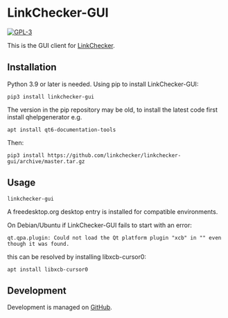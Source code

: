 # LinkChecker-GUI

[![GPL-3](https://img.shields.io/badge/license-GPL3-d49a6a.svg)](https://opensource.org/licenses/GPL-3.0)

This is the GUI client for [LinkChecker](https://linkchecker.github.io/linkchecker/).

## Installation

Python 3.9 or later is needed. Using pip to install LinkChecker-GUI:

`pip3 install linkchecker-gui`

The version in the pip repository may be old, to install the latest code first
install qhelpgenerator e.g.

`apt install qt6-documentation-tools`

Then:

`pip3 install https://github.com/linkchecker/linkchecker-gui/archive/master.tar.gz`

## Usage

`linkchecker-gui`

A freedesktop.org desktop entry is installed for compatible environments.

On Debian/Ubuntu if LinkChecker-GUI fails to start with an error:

    qt.qpa.plugin: Could not load the Qt platform plugin "xcb" in "" even though it was found.

this can be resolved by installing libxcb-cursor0:

`apt install libxcb-cursor0`

## Development

Development is managed on [GitHub](https://github.com/linkchecker/linkchecker-gui).
